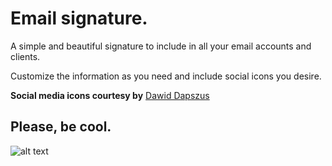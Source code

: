 # Email signature.
A simple and beautiful signature to include in all your email accounts and clients.

Customize the information as you need and include social icons you desire.

**Social media icons courtesy by**
[Dawid Dapszus](https://dribbble.com/shots/1209419-20-Social-Media-Icons-Freebie)

## Please, be cool.

![alt text](https://github.com/tkhrl/email_signature_master/blob/assets/example_signature.png?raw=true "Example of email signature")

